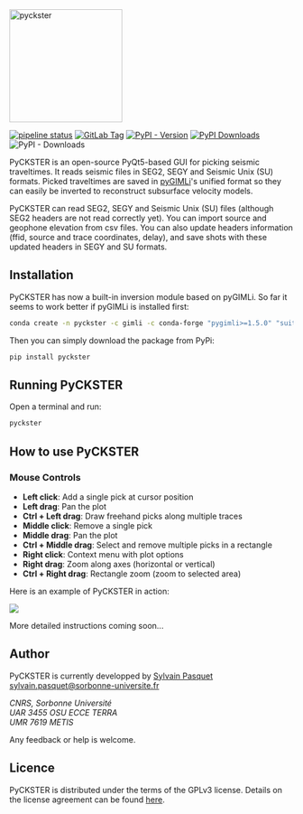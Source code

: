 <img src="https://gitlab.in2p3.fr/metis-geophysics/pyckster/-/raw/master/images/pyckster.png?ref_type=heads" alt="pyckster" width="200"/>

[![pipeline status](https://gitlab.in2p3.fr/metis-geophysics/pyckster/badges/master/pipeline.svg)](https://gitlab.in2p3.fr/metis-geophysics/pyckster/-/commits/master) 
[![GitLab Tag](https://img.shields.io/gitlab/v/tag/metis-geophysics%2Fpyckster?gitlab_url=https%3A%2F%2Fgitlab.in2p3.fr)](https://gitlab.in2p3.fr/metis-geophysics/pyckster/-/tags)
[![PyPI - Version](https://img.shields.io/pypi/v/pyckster)](https://pypi.org/project/pyckster/)
[![PyPI Downloads](https://static.pepy.tech/badge/pyckster)](https://pepy.tech/projects/pyckster)
![PyPI - Downloads](https://img.shields.io/pypi/dm/PyCKSTER)

PyCKSTER is an open-source PyQt5-based GUI for picking seismic traveltimes. It reads seismic files in SEG2, SEGY and Seismic Unix (SU) formats. Picked traveltimes are saved in [pyGIMLi](https://www.pygimli.org)'s unified format so they can easily be inverted to reconstruct subsurface velocity models.

PyCKSTER can read SEG2, SEGY and Seismic Unix (SU) files (although SEG2 headers are not read correctly yet). You can import source and geophone elevation from csv files. You can also update headers information (ffid, source and trace coordinates, delay), and save shots with these updated headers in SEGY and SU formats.

## Installation

PyCKSTER has now a built-in inversion module based on pyGIMLi. So far it seems to work better if pyGIMLi is installed first:
``` bash
conda create -n pyckster -c gimli -c conda-forge "pygimli>=1.5.0" "suitesparse=5"
```

Then you can simply download the package from PyPi:
``` bash
pip install pyckster
```
## Running PyCKSTER

Open a terminal and run:
```bash
pyckster
```
## How to use PyCKSTER

### Mouse Controls

- **Left click**: Add a single pick at cursor position
- **Left drag**: Pan the plot
- **Ctrl + Left drag**: Draw freehand picks along multiple traces
- **Middle click**: Remove a single pick
- **Middle drag**: Pan the plot
- **Ctrl + Middle drag**: Select and remove multiple picks in a rectangle
- **Right click**: Context menu with plot options
- **Right drag**: Zoom along axes (horizontal or vertical)
- **Ctrl + Right drag**: Rectangle zoom (zoom to selected area)

Here is an example of PyCKSTER in action:

<img src="https://gitlab.in2p3.fr/metis-geophysics/pyckster/-/raw/master/images/screenshot_01.png?ref_type=heads"/>

More detailed instructions coming soon...

## Author
PyCKSTER is currently developped by [Sylvain Pasquet](https://orcid.org/0000-0002-3625-9212)\
[sylvain.pasquet@sorbonne-universite.fr](sylvain.pasquet@sorbonne-universite.fr)


*CNRS, Sorbonne Université*\
*UAR 3455 OSU ECCE TERRA*\
*UMR 7619 METIS*


Any feedback or help is welcome.

## Licence

PyCKSTER is distributed under the terms of the GPLv3 license. Details on
the license agreement can be found [here].

[here]: LICENCE